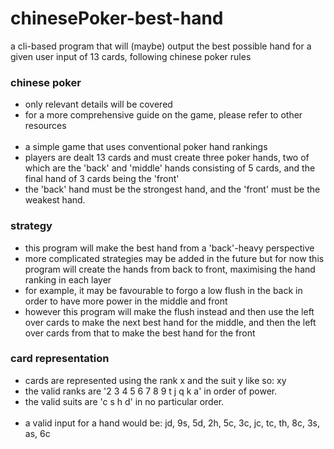 # chinesePoker-best-hand
a cli-based program that will (maybe) output the best possible hand for a given user input of 13 cards, following chinese poker rules

### chinese poker

- only relevant details will be covered
- for a more comprehensive guide on the game, please refer to other resources
<br></br>
- a simple game that uses conventional poker hand rankings 
- players are dealt 13 cards and must create three poker hands, two of which are the 'back' and 'middle' hands consisting of 5 cards, and the final hand of 3 cards being the 'front'
- the 'back' hand must be the strongest hand, and the 'front' must be the weakest hand.

### strategy

- this program will make the best hand from a 'back'-heavy perspective
- more complicated strategies may be added in the future but for now this program will create the hands from back to front, maximising the hand ranking in each layer
- for example, it may be favourable to forgo a low flush in the back in order to have more power in the middle and front
- however this program will make the flush instead and then use the left over cards to make the next best hand for the middle, and then the left over cards from that to make the best hand for the front
  
### card representation

- cards are represented using the rank x and the suit y like so: xy
- the valid ranks are '2 3 4 5 6 7 8 9 t j q k a' in order of power.
- the valid suits are 'c s h d' in no particular order.
<br></br>
- a valid input for a hand would be: jd, 9s, 5d, 2h, 5c, 3c, jc, tc, th, 8c, 3s, as, 6c
  

